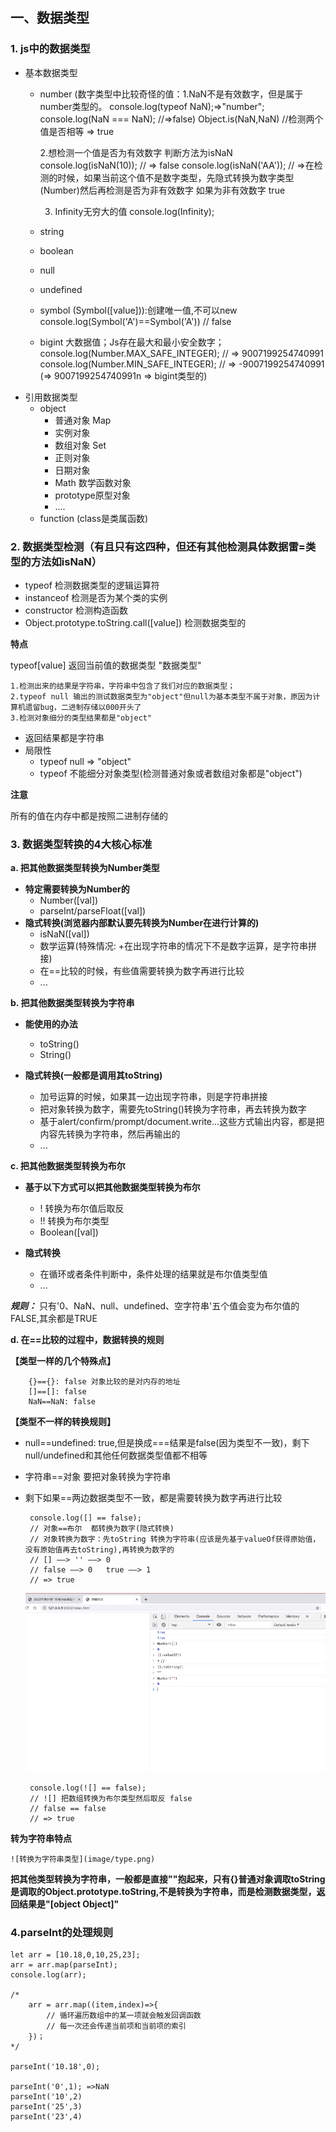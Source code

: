 
## **一、数据类型**
### **1. js中的数据类型**
- 基本数据类型
	+ number (数字类型中比较奇怪的值：1.NaN不是有效数字，但是属于number类型的。 console.log(typeof NaN);=>"number"; console.log(NaN === NaN); //=>false)  Object.is(NaN,NaN)  //检测两个值是否相等 => true

		2.想检测一个值是否为有效数字  判断方法为isNaN
		console.log(isNaN(10));  // => false
		console.log(isNaN('AA'));  // =>在检测的时候，如果当前这个值不是数字类型，先隐式转换为数字类型(Number)然后再检测是否为非有效数字 如果为非有效数字 true

		3. Infinity无穷大的值
		console.log(Infinity);
	+ string
	+ boolean
	+ null
	+ undefined
	+ symbol  (Symbol([value])):创建唯一值,不可以new  console.log(Symbol('A')==Symbol('A')) // false
	+ bigint   大数据值；Js存在最大和最小安全数字；
	console.log(Number.MAX_SAFE_INTEGER);  // => 9007199254740991
	console.log(Number.MIN_SAFE_INTEGER);  // => -9007199254740991
	(=> 9007199254740991n => bigint类型的)
- 引用数据类型
	+ object
		+ 普通对象 Map
		+ 实例对象
		+ 数组对象 Set
		+ 正则对象
		+ 日期对象
		+ Math 数学函数对象
		+ prototype原型对象
		+ ....
	+ function (class是类属函数)
	   
### **2. 数据类型检测（有且只有这四种，但还有其他检测具体数据雷=类型的方法如isNaN）**
- typeof 检测数据类型的逻辑运算符
- instanceof 检测是否为某个类的实例
- constructor 检测构造函数
- Object.prototype.toString.call([value]) 检测数据类型的

**特点**

  typeof[value] 返回当前值的数据类型  "数据类型"
	
	1.检测出来的结果是字符串，字符串中包含了我们对应的数据类型；
	2.typeof null 输出的测试数据类型为"object"但null为基本类型不属于对象，原因为计算机遗留bug，二进制存储以000开头了
	3.检测对象细分的类型结果都是"object"

- 返回结果都是字符串
- 局限性
	+ typeof null => "object"
	+ typeof 不能细分对象类型(检测普通对象或者数组对象都是"object")


**注意**

所有的值在内存中都是按照二进制存储的

### **3. 数据类型转换的4大核心标准**

**a. 把其他数据类型转换为Number类型**

- **特定需要转换为Number的**
	+ Number([val])
	+ parseInt/parseFloat([val])
- **隐式转换(浏览器内部默认要先转换为Number在进行计算的)**
	+ isNaN([val])
	+ 数学运算(特殊情况: +在出现字符串的情况下不是数字运算，是字符串拼接)
	+ 在==比较的时候，有些值需要转换为数字再进行比较
	+ ...

**b. 把其他数据类型转换为字符串**

- **能使用的办法**
	+ toString()
	+ String()

- **隐式转换(一般都是调用其toString)**

	+	加号运算的时候，如果其一边出现字符串，则是字符串拼接
	+ 把对象转换为数字，需要先toString()转换为字符串，再去转换为数字
	+ 基于alert/confirm/prompt/document.write...这些方式输出内容，都是把内容先转换为字符串，然后再输出的
	+ ...

**c. 把其他数据类型转换为布尔**

- **基于以下方式可以把其他数据类型转换为布尔**

	+ ! 转换为布尔值后取反
	+ !! 转换为布尔类型
	+ Boolean([val])

- **隐式转换**
	+ 在循环或者条件判断中，条件处理的结果就是布尔值类型值
	+ ...

***规则：*** 只有'0、NaN、null、undefined、空字符串'五个值会变为布尔值的FALSE,其余都是TRUE

**d. 在==比较的过程中，数据转换的规则**

**【类型一样的几个特殊点】**

		{}=={}: false 对象比较的是对内存的地址
		[]==[]: false 
		NaN==NaN: false

**【类型不一样的转换规则】**

-  null==undefined: true,但是换成===结果是false(因为类型不一致)，剩下null/undefined和其他任何数据类型值都不相等

-  字符串==对象 要把对象转换为字符串

-  剩下如果==两边数据类型不一致，都是需要转换为数字再进行比较

		console.log([] == false);
		// 对象==布尔  都转换为数字(隐式转换)
		// 对象转换为数字：先toString 转换为字符串(应该是先基于valueOf获得原始值，没有原始值再去toString),再转换为数字的
		// [] ——> '' ——> 0
		// false ——> 0   true ——> 1
		// => true
    ![类型转换](image/type.png)

		console.log(![] == false);
		// ![] 把数组转换为布尔类型然后取反 false
		// false == false
		// => true

**转为字符串特点**

	![转换为字符串类型](image/type.png)

**把其他类型转换为字符串，一般都是直接""抱起来，只有{}普通对象调取toString是调取的Object.prototype.toString,不是转换为字符串，而是检测数据类型，返回结果是"[object Object]"**

### **4.parseInt的处理规则**

	let arr = [10.18,0,10,25,23];
	arr = arr.map(parseInt);
	console.log(arr);

	/*
		arr = arr.map((item,index)=>{
			// 循环遍历数组中的某一项就会触发回调函数
			// 每一次还会传递当前项和当前项的索引
		})；
	*/

	parseInt('10.18',0);

	parseInt('0',1); =>NaN
	parseInt('10',2)
	parseInt('25',3)
	parseInt('23',4)